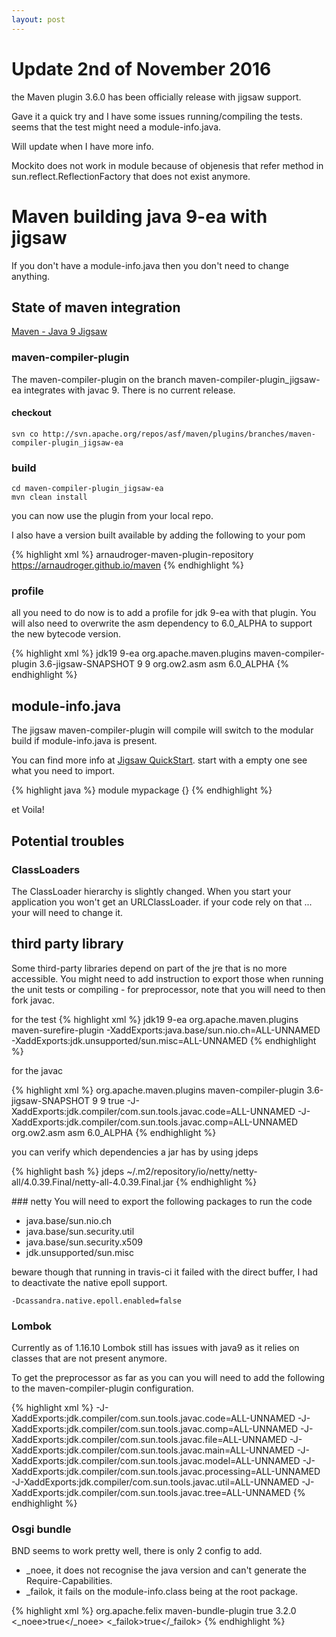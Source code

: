 ```yaml
---
layout: post
---
```


# Update 2nd of November 2016

the Maven plugin 3.6.0 has been officially release with jigsaw support.

Gave it a quick try and I have some issues running/compiling the tests.
seems that the test might need a module-info.java.

Will update when I have more info.


Mockito does not work in module because of objenesis that refer method in sun.reflect.ReflectionFactory that does not exist anymore.

# Maven building java 9-ea with jigsaw

If you don't have a module-info.java then you don't need to change anything.

## State of maven integration

[Maven - Java 9 Jigsaw](https://cwiki.apache.org/confluence/display/MAVEN/Java+9+-+Jigsaw)


### maven-compiler-plugin

The maven-compiler-plugin on the branch maven-compiler-plugin_jigsaw-ea integrates with javac 9.
There is no current release.

#### checkout

```
svn co http://svn.apache.org/repos/asf/maven/plugins/branches/maven-compiler-plugin_jigsaw-ea
```

### build

```
cd maven-compiler-plugin_jigsaw-ea
mvn clean install
```

you can now use the plugin from your local repo.

I also have a version built available by adding the following to your pom

{% highlight xml %}
<pluginRepositories>
    <pluginRepository>
        <id>arnaudroger-maven-plugin-repository</id>
        <url>https://arnaudroger.github.io/maven</url>
    </pluginRepository>
</pluginRepositories>
{% endhighlight %}

### profile

all you need to do now is to add a profile for jdk 9-ea with that plugin.
You will also need to overwrite the asm dependency to 6.0_ALPHA to support the new bytecode version.

{% highlight xml %}
   <profile>
        <id>jdk19</id>
        <activation>
            <jdk>9-ea</jdk>
        </activation>
        <build>
            <plugins>
                <plugin>
                    <groupId>org.apache.maven.plugins</groupId>
                    <artifactId>maven-compiler-plugin</artifactId>
                    <version>3.6-jigsaw-SNAPSHOT</version>
                    <configuration>
                        <source>9</source>
                        <target>9</target>
                    </configuration>
                    <dependencies>
                        <dependency>
                            <groupId>org.ow2.asm</groupId>
                            <artifactId>asm</artifactId>
                            <version>6.0_ALPHA</version>
                        </dependency>
                    </dependencies>
                </plugin>
            </plugins>
        </build>
    </profile>
{% endhighlight %}

## module-info.java

The jigsaw maven-compiler-plugin will compile will switch to the modular build if module-info.java is present.

You can find more info at [Jigsaw QuickStart](http://openjdk.java.net/projects/jigsaw/quick-start).
start with a empty one see what you need to import.

{% highlight java %}
module mypackage {}
{% endhighlight %}

et Voila!

## Potential troubles

### ClassLoaders

The ClassLoader hierarchy is slightly changed. When you start your application you won't get an URLClassLoader. if your
code rely on that ... your will need to change it.

## third party library

Some third-party libraries depend on part of the jre that is no more accessible. You might need to add instruction
to export those when running the unit tests or compiling - for preprocessor, note that you will need to
then fork javac.

for the test
{% highlight xml %}
<profile>
    <id>jdk19</id>
    <activation>
        <jdk>9-ea</jdk>
    </activation>
    <build>
        <plugins>
            <plugin>
                <groupId>org.apache.maven.plugins</groupId>
                <artifactId>maven-surefire-plugin</artifactId>
                <configuration>
                    <argLine>-XaddExports:java.base/sun.nio.ch=ALL-UNNAMED -XaddExports:jdk.unsupported/sun.misc=ALL-UNNAMED</argLine>
                </configuration>
            </plugin>
        </plugins>
    </build>
</profile>
{% endhighlight %}

for the javac

{% highlight xml %}
<plugin>
    <groupId>org.apache.maven.plugins</groupId>
    <artifactId>maven-compiler-plugin</artifactId>
    <version>3.6-jigsaw-SNAPSHOT</version>
    <configuration>
        <source>9</source>
        <target>9</target>
        <fork>true</fork>
        <compilerArgs>
            <arg>-J-XaddExports:jdk.compiler/com.sun.tools.javac.code=ALL-UNNAMED</arg>
            <arg>-J-XaddExports:jdk.compiler/com.sun.tools.javac.comp=ALL-UNNAMED</arg>
        </compilerArgs>
    </configuration>
    <dependencies>
        <dependency>
            <groupId>org.ow2.asm</groupId>
            <artifactId>asm</artifactId>
            <version>6.0_ALPHA</version>
        </dependency>
    </dependencies>
</plugin>
{% endhighlight %}

you can verify which dependencies a jar has by using jdeps

{% highlight bash %}
jdeps ~/.m2/repository/io/netty/netty-all/4.0.39.Final/netty-all-4.0.39.Final.jar
{% endhighlight %}

### netty
You will need to export the following packages to run the code

* java.base/sun.nio.ch
* java.base/sun.security.util
* java.base/sun.security.x509
* jdk.unsupported/sun.misc

beware though that running in travis-ci it failed with the direct buffer, I had to deactivate the native epoll support.

```
-Dcassandra.native.epoll.enabled=false
```

### Lombok
Currently as of 1.16.10 Lombok still has issues with java9 as it relies on classes that are not present anymore.

To get the preprocessor as far as you can you will need to add the following to the maven-compiler-plugin configuration.

{% highlight xml %}
<compilerArgs>
    <arg>-J-XaddExports:jdk.compiler/com.sun.tools.javac.code=ALL-UNNAMED</arg>
    <arg>-J-XaddExports:jdk.compiler/com.sun.tools.javac.comp=ALL-UNNAMED</arg>
    <arg>-J-XaddExports:jdk.compiler/com.sun.tools.javac.file=ALL-UNNAMED</arg>
    <arg>-J-XaddExports:jdk.compiler/com.sun.tools.javac.main=ALL-UNNAMED</arg>
    <arg>-J-XaddExports:jdk.compiler/com.sun.tools.javac.model=ALL-UNNAMED</arg>
    <arg>-J-XaddExports:jdk.compiler/com.sun.tools.javac.processing=ALL-UNNAMED</arg>
    <arg>-J-XaddExports:jdk.compiler/com.sun.tools.javac.util=ALL-UNNAMED</arg>
    <arg>-J-XaddExports:jdk.compiler/com.sun.tools.javac.tree=ALL-UNNAMED</arg>
</compilerArgs>
{% endhighlight %}


### Osgi bundle

BND seems to work pretty well, there is only 2 config to add.

 * _noee, it does not recognise the java version and can't generate the Require-Capabilities.
 * _failok, it fails on the module-info.class being at the root package.

{% highlight xml %}
<plugin>
    <groupId>org.apache.felix</groupId>
    <artifactId>maven-bundle-plugin</artifactId>
    <extensions>true</extensions>
    <version>3.2.0</version>
    <configuration>
        <instructions>
            <_noee>true</_noee>
            <_failok>true</_failok>
        </instructions>
    </configuration>
</plugin>
{% endhighlight %}

